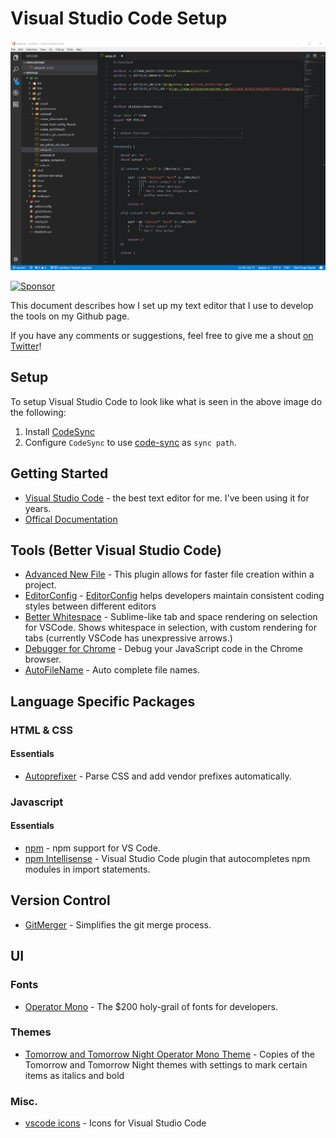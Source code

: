 # Visual Studio Code Setup

![vscode](vs_code.png)

<a target='_blank' rel='nofollow' href='https://app.codesponsor.io/link/9xfHBCXLLneQfkK8qiHeHcLd/nicholasadamou/vs-code-setup'>
  <img alt='Sponsor' width='888' height='68' src='https://app.codesponsor.io/embed/9xfHBCXLLneQfkK8qiHeHcLd/nicholasadamou/vs-code-setup.svg' />
</a>

This document describes how I set up my text editor that I use to develop the tools on my Github page.

If you have any comments or suggestions, feel free to give me a shout [on Twitter](https://twitter.com/nicholasadamou)!

## Setup

To setup Visual Studio Code to look like what is seen in the above image do the following:

1. Install [CodeSync](https://marketplace.visualstudio.com/items?itemName=golf1052.code-sync)
2. Configure `CodeSync` to use [code-sync](code-sync/) as `sync path`.

## Getting Started

- [Visual Studio Code](https://code.visualstudio.com/) - the best text editor for me. I've been using it for years. 
- [Offical Documentation](https://code.visualstudio.com/docs)

## Tools (Better Visual Studio Code) 

- [Advanced New File](https://github.com/skuroda/Sublime-AdvancedNewFile) - This plugin allows for faster file creation within a project.
- [EditorConfig](https://marketplace.visualstudio.com/items?itemName=EditorConfig.EditorConfig) - [EditorConfig](http://editorconfig.org/) helps developers maintain consistent coding styles between different editors
- [Better Whitespace](https://marketplace.visualstudio.com/items?itemName=chmln.better-whitespace) - Sublime-like tab and space rendering on selection for VSCode. Shows whitespace in selection, with custom rendering for tabs (currently VSCode has unexpressive arrows.)
- [Debugger for Chrome](https://marketplace.visualstudio.com/items?itemName=msjsdiag.debugger-for-chrome) - Debug your JavaScript code in the Chrome browser.
- [AutoFileName](https://marketplace.visualstudio.com/items?itemName=JerryHong.autofilename) - Auto complete file names.

## Language Specific Packages

### HTML & CSS

#### Essentials

- [Autoprefixer](https://marketplace.visualstudio.com/items?itemName=mrmlnc.vscode-autoprefixer) - Parse CSS and add vendor prefixes automatically.

### Javascript

#### Essentials

- [npm](https://marketplace.visualstudio.com/items?itemName=eg2.vscode-npm-script) - npm support for VS Code.
- [npm Intellisense](https://marketplace.visualstudio.com/items?itemName=christian-kohler.npm-intellisense) - Visual Studio Code plugin that autocompletes npm modules in import statements.

## Version Control

- [GitMerger](https://marketplace.visualstudio.com/items?itemName=shaharkazaz.git-merger) - Simplifies the git merge process.

## UI 

### Fonts

- [Operator Mono](https://www.typography.com/fonts/operator/styles/) - The $200 holy-grail of fonts for developers.

### Themes

- [Tomorrow and Tomorrow Night Operator Mono Theme](https://marketplace.visualstudio.com/items?itemName=chiragpat.tomorrow-and-tomorrow-night-operator-mono-theme) - Copies of the Tomorrow and Tomorrow Night themes with settings to mark certain items as italics and bold

### Misc.

- [vscode icons](https://marketplace.visualstudio.com/items?itemName=robertohuertasm.vscode-icons) - Icons for Visual Studio Code